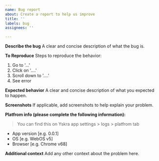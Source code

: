 ```yaml
---
name: Bug report
about: Create a report to help us improve
title: ''
labels: bug
assignees: ''

---
```


**Describe the bug**
A clear and concise description of what the bug is.

**To Reproduce**
Steps to reproduce the behavior:
1. Go to '...'
2. Click on '....'
3. Scroll down to '....'
4. See error

**Expected behavior**
A clear and concise description of what you expected to happen.

**Screenshots**
If applicable, add screenshots to help explain your problem.

**Platfrom info (please complete the following information):**
> You can find this on Yskra app settings > logs > platfrom tab
 - App version [e.g. 0.0.1]
 - OS [e.g. WebOS v5]
 - Browser [e.g. Chrome v68]

**Additional context**
Add any other context about the problem here.
